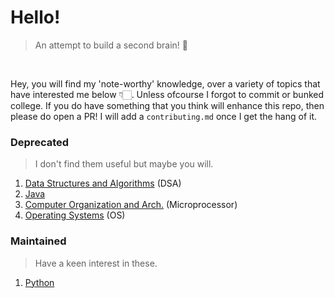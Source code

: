 # Hello!

>An attempt to build a second brain! 🧠

<br>

Hey, you will find my 'note-worthy' knowledge, over a variety of topics that have interested me below 👇🏻. Unless ofcourse I forgot to 
commit or bunked college. If you do have something that you think will enhance this repo, then please do open a PR! I will add a `contributing.md` once I get the hang of it. <br>

### Deprecated
> I don't find them useful but maybe you will.
1. [Data Structures and Algorithms](https://github.com/AbhigyanBafna/brain2/tree/main/DSA#readme) (DSA)
2. [Java](https://github.com/AbhigyanBafna/brain2/tree/main/Java#readme)
3. [Computer Organization and Arch.](https://github.com/AbhigyanBafna/brain2/tree/main/COA) (Microprocessor)
4. [Operating Systems](https://github.com/AbhigyanBafna/brain2/tree/main/OS#readme) (OS)

### Maintained
> Have a keen interest in these.
1. [Python](https://github.com/AbhigyanBafna/brain2/tree/main/python#readme)

